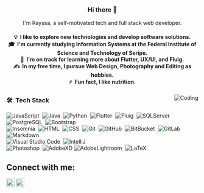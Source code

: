 <h3 align="center"> Hi there 👋</h3>

<p align="center">
I'm Rayssa, a self-motivated tech and full stack web developer.
</p>

<h4 align="center">
💡 &nbsp;I like to explore new technologies and develop software solutions.  <br />
🎓 &nbsp;I'm currently studying Information Systems at the Federal Institute of Science and Technology of Seripe.  <br />
🌱 &nbsp;I'm on track for learning more about Flutter, UX/UI, and Fluig.  <br />
✍️ &nbsp;In my free time, I pursue Web Design, Photography and Editing as hobbies.  <br />
⚡ &nbsp;Fun fact, I like nutrition.  <br />
</h4>

<img alt="Coding" src="https://instagram.faju6-1.fna.fbcdn.net/v/t51.2885-15/e35/39946411_482036772279116_5725456873201598464_n.jpg?_nc_ht=instagram.faju6-1.fna.fbcdn.net&_nc_cat=108&_nc_ohc=TJjf5gO3LuwAX8XcFgm&tp=1&oh=d82f9290b025d9f4902d224a317b1859&oe=6028EC92" align="right"/>

### 🛠 &nbsp;Tech Stack

![JavaScript](https://img.shields.io/badge/-JavaScript-05122A?style=flat&logo=javascript&logoColor=F7DF1E)&nbsp;
![Java](https://img.shields.io/badge/-Java-05122A?style=flat&logo=Java&logoColor=FFA518)&nbsp;
![Python](https://img.shields.io/badge/-Python-05122A?style=flat&logo=python)&nbsp;
![Flutter](https://img.shields.io/badge/-Flutter-05122A?style=flat&logo=flutter&logoColor=02569B)&nbsp;
![Fluig](https://img.shields.io/badge/-Fluig-05122A?style=flat&logo=fluig&logoColor=563D7C)&nbsp;
![SQLServer](https://img.shields.io/badge/-SQLServer-05122A?style=flat&logo=Microsoft-SQL-Server)&nbsp;
![PostgreSQL](https://img.shields.io/badge/-PostgreSQL-05122A?style=flat&logo=postgresql)&nbsp;
![Bootstrap](https://img.shields.io/badge/-Bootstrap-05122A?style=flat&logo=bootstrap&logoColor=563D7C)\
![Insomnia](https://img.shields.io/badge/-Insomnia-05122A?style=flat&logo=insomnia&logoColor=F7DF1E)&nbsp;
![HTML](https://img.shields.io/badge/-HTML-05122A?style=flat&logo=HTML5)&nbsp;
![CSS](https://img.shields.io/badge/-CSS-05122A?style=flat&logo=CSS3&logoColor=1572B6)&nbsp;
![Git](https://img.shields.io/badge/-Git-05122A?style=flat&logo=git)&nbsp;
![GitHub](https://img.shields.io/badge/-GitHub-05122A?style=flat&logo=github)&nbsp;
![BitBucket](https://img.shields.io/badge/-BitBucket-05122A?style=flat&logo=bitbucket&logoColor=F7DF1E)&nbsp;
![GitLab](https://img.shields.io/badge/-GitLab-05122A?style=flat&logo=gitlab&logoColor=F7DF1E)&nbsp;
![Markdown](https://img.shields.io/badge/-Markdown-05122A?style=flat&logo=markdown)\
![Visual Studio Code](https://img.shields.io/badge/-Visual%20Studio%20Code-05122A?style=flat&logo=visual-studio-code&logoColor=007ACC)&nbsp;
![IntelliJ](https://img.shields.io/badge/-IntelliJ-05122A?style=flat&logo=intellij-idea)\
![Photoshop](https://img.shields.io/badge/-Photoshop-05122A?style=flat&logo=adobe-photoshop)&nbsp;
![AdobeXD](https://img.shields.io/badge/-Adobe-XD-05122A?style=flat&logo=adobe-xd)
![AdobeLightroom](https://img.shields.io/badge/-AdobeLightroom-05122A?style=flat&logo=adobe-lightroom&logoColor=F7DF1E)&nbsp;
![LaTeX](https://img.shields.io/badge/-LaTeX-05122A?style=flat&logo=LATEX&logoColor=F7DF1E)&nbsp;

## Connect with me:
[<img align="left" alt="codeSTACKr.com" width="22px" src="https://www.flaticon.com/svg/vstatic/svg/1384/1384015.svg?token=exp=1610471319~hmac=513469d631d8fb45bcbf491ea79846e3" />](https://www.instagram.com/rayssa_s.andrade)
[<img align="left" alt="codeSTACKr | LinkedIn" width="22px" src="https://www.flaticon.com/svg/vstatic/svg/1384/1384014.svg?token=exp=1610471442~hmac=2ea5ec63c992eaf9f2ac1ca343995a74" />](https://www.linkedin.com/in/rayssa-andrade-7785041a3/)
<br />
